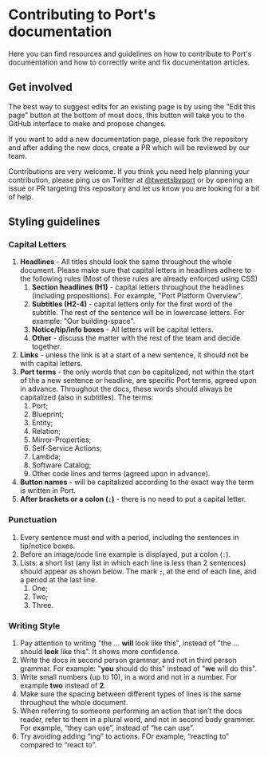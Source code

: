 # Contributing to Port's documentation

Here you can find resources and guidelines on how to contribute to Port's documentation and how to correctly write and fix documentation articles.

## Get involved

The best way to suggest edits for an existing page is by using the "Edit this page" button at the bottom of most docs, this button will take you to the GitHub interface to make and propose changes.

If you want to add a new documentation page, please fork the repository and after adding the new docs, create a PR which will be reviewed by our team.

Contributions are very welcome. If you think you need help planning your contribution, please ping us on Twitter at [@tweetsbyport](https://mobile.twitter.com/tweetsbyport) or by opening an issue or PR targeting this repository and let us know you are looking for a bit of help.

## Styling guidelines

### Capital Letters

1. **Headlines** - All titles should look the same throughout the whole document. Please make sure that capital letters in headlines adhere to the following rules (Most of these rules are already enforced using CSS)
   1. **Section headlines (H1)** - capital letters throughout the headlines (including propositions). For example, "Port Platform Overview".
   2. **Subtitles (H2-4)** - capital letters only for the first word of the subtitle. The rest of the sentence will be in lowercase letters. For example: "Our building-space".
   3. **Notice/tip/info boxes** - All letters will be capital letters.
   4. **Other** - discuss the matter with the rest of the team and decide together.
2. **Links** - unless the link is at a start of a new sentence, it should not be with capital letters.
3. **Port terms** - the only words that can be capitalized, not within the start of the a new sentence or headline, are specific Port terms, agreed upon in advance. Throughout the docs, these words should always be capitalized (also in subtitles). The terms:
   1. Port;
   2. Blueprint;
   3. Entity;
   4. Relation;
   5. Mirror-Properties;
   6. Self-Service Actions;
   7. Lambda;
   8. Software Catalog;
   9. Other code lines and terms (agreed upon in advance).
4. **Button names** - will be capitalized according to the exact way the term is written in Port.
5. **After brackets or a colon (`:`)** - there is no need to put a capital letter.

### Punctuation

1. Every sentence must end with a period, including the sentences in tip/notice boxes.
2. Before an image/code line example is displayed, put a colon (`:`).
3. Lists: a short list (any list in which each line is less than 2 sentences) should appear as shown below. The mark `;`, at the end of each line, and a period at the last line.
   1. One;
   2. Two;
   3. Three.

### Writing Style

1. Pay attention to writing "the … **will** look like this", instead of "the … should **look** like this". It shows more confidence.
2. Write the docs in second person grammar, and not in third person grammar. For example: "**you** should do this" instead of "**we** will do this".
3. Write small numbers (up to 10), in a word and not in a number. For example **two** instead of **2**.
4. Make sure the spacing between different types of lines is the same throughout the whole document.
5. When referring to someone performing an action that isn’t the docs reader, refer to them in a plural word, and not in second body grammer. For example, “they can use”, instead of “he can use”.
6. Try avoiding adding “ing” to actions. FOr example, “reacting to” compared to “react to”.

